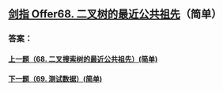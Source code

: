 ## [ 剑指 Offer68. 二叉树的最近公共祖先](https://leetcode-cn.com/problems/merge-two-sorted-lists/)（简单）





### 答案：



#### [上一题（68. 二叉搜索树的最近公共祖先）(简单)](https://github.com/sdwwld/leetCode/blob/master/src/main/java/com/wld/java/offer/剑指Offer68-I.md)

#### [下一题（69. 测试数据）(简单)](https://github.com/sdwwld/leetCode/blob/master/src/main/java/com/wld/java/offer/剑指Offer69.md)